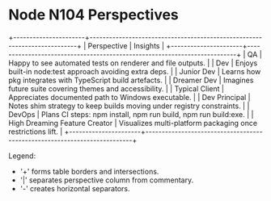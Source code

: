 # Node N104 Perspectives

+----------------------+--------------------------------------------------------------------------+
| Perspective          | Insights                                                                 |
+----------------------+--------------------------------------------------------------------------+
| QA                   | Happy to see automated tests on renderer and file outputs.               |
| Dev                  | Enjoys built-in node:test approach avoiding extra deps.                  |
| Junior Dev           | Learns how pkg integrates with TypeScript build artefacts.               |
| Dreamer Dev          | Imagines future suite covering themes and accessibility.                 |
| Typical Client       | Appreciates documented path to Windows executable.                       |
| Dev Principal        | Notes shim strategy to keep builds moving under registry constraints.    |
| DevOps               | Plans CI steps: npm install, npm run build, npm run build:exe.           |
| High Dreaming Feature Creator | Visualizes multi-platform packaging once restrictions lift.              |
+----------------------+--------------------------------------------------------------------------+

Legend:
- '+' forms table borders and intersections.
- '|' separates perspective column from commentary.
- '-' creates horizontal separators.
